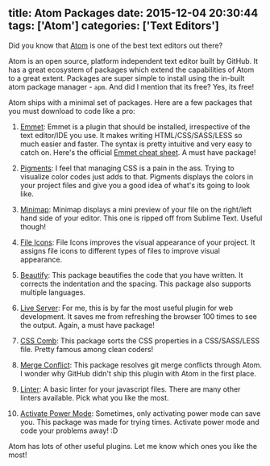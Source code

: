 title: Atom Packages
date: 2015-12-04 20:30:44
tags: ['Atom']
categories: ['Text Editors']
---

Did you know that [Atom](https://atom.io/) is one of the best text editors out there?

Atom is an open source, platform independent text editor built by GitHub. It has a great ecosystem of packages which extend the capabilities of Atom to a great extent. Packages are super simple to install using the in-built atom package manager - `apm`. And did I mention that its free? Yes, its free!

Atom ships with a minimal set of packages. Here are a few packages that you must download to code like a pro:
<!--more-->

1. [Emmet](https://atom.io/packages/emmet):
Emmet is a plugin that should be installed, irrespective of the text editor/IDE you use. It makes writing HTML/CSS/SASS/LESS so much easier and faster. The syntax is pretty intuitive and very easy to catch on. Here's the official [Emmet cheat sheet](http://docs.emmet.io/cheat-sheet/). A must have package!

2. [Pigments](https://atom.io/packages/pigments):
I feel that managing CSS is a pain in the ass. Trying to visualize color codes just adds to that. Pigments displays the colors in your project files and give you a good idea of what's its going to look like.

3. [Minimap](https://atom.io/packages/minimap):
Minimap displays a mini preview of your file on the right/left hand side of your editor. This one is ripped off from Sublime Text. Useful though!

4. [File Icons](https://atom.io/packages/file-icons):
File Icons improves the visual appearance of your project. It assigns file icons to different types of files to improve visual appearance.

5. [Beautify](https://atom.io/packages/atom-beautify):
This package beautifies the code that you have written. It corrects the indentation and the spacing. This package also supports multiple languages.

6. [Live Server](https://atom.io/packages/atom-live-server):
For me, this is by far the most useful plugin for web development. It saves me from refreshing the browser 100 times to see the output. Again, a must have package!

7. [CSS Comb](https://atom.io/packages/atom-csscomb):
This package sorts the CSS properties in a CSS/SASS/LESS file. Pretty famous among clean coders!

8. [Merge Conflict](https://atom.io/packages/merge-conflicts):
This package resolves git merge conflicts through Atom. I wonder why GitHub didn't ship this plugin with Atom in the first place.

9. [Linter](https://atom.io/packages/linter):
A basic linter for your javascript files. There are many other linters available. Pick what you like the most.

10. [Activate Power Mode](https://atom.io/packages/activate-power-mode):
Sometimes, only activating power mode can save you. This package was made for trying times. Activate power mode and code your problems away! :D


Atom has lots of other useful plugins. Let me know which ones you like the most!
